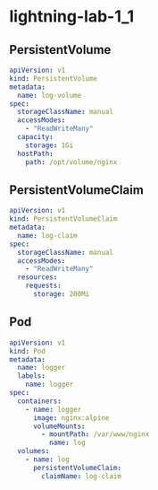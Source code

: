 # lightning-lab-1_1

## PersistentVolume

```log-volume.yaml
apiVersion: v1
kind: PersistentVolume
metadata:
  name: log-volume
spec:
  storageClassName: manual
  accessModes:
    - "ReadWriteMany"
  capacity:
    storage: 1Gi
  hostPath:
    path: /opt/volume/nginx
```

## PersistentVolumeClaim

```log-claim.yaml
apiVersion: v1
kind: PersistentVolumeClaim
metadata:
  name: log-claim
spec:
  storageClassName: manual
  accessModes:
    - "ReadWriteMany"
  resources:
    requests:
      storage: 200Mi
```

## Pod

```logger.yaml
apiVersion: v1
kind: Pod
metadata:
  name: logger
  labels:
    name: logger
spec:
  containers:
    - name: logger
      image: nginx:alpine
      volumeMounts:
        - mountPath: /var/www/nginx
          name: log
  volumes:
    - name: log
      persistentVolumeClaim:
        claimName: log-claim
```
